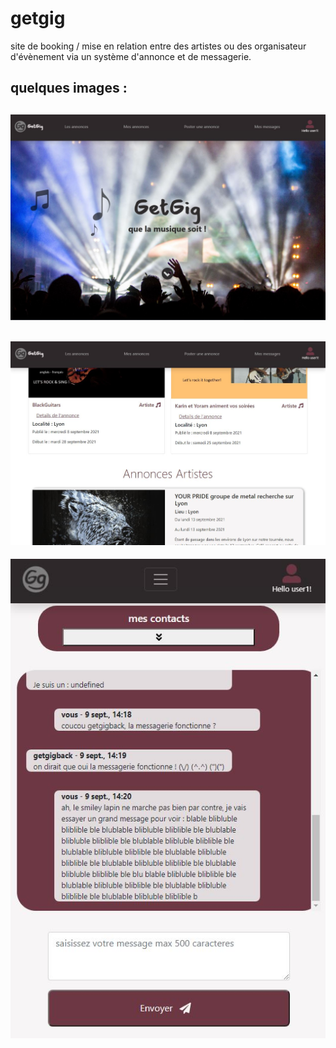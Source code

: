 # getgig
site de booking / mise en relation entre des artistes ou des organisateur d'évènement via un système d'annonce et de messagerie.

quelques images :
---
![getgig-img1](https://github.com/patmulot/getgig/blob/main/getgig-img1.JPG)
---
![getgig-img2](https://github.com/patmulot/getgig/blob/main/getgig-img2.JPG)
---
![getgig-img2](https://github.com/patmulot/getgig/blob/main/getgig-img3.JPG)
